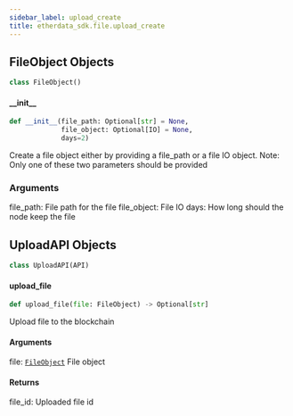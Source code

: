```yaml
---
sidebar_label: upload_create
title: etherdata_sdk.file.upload_create
---
```


## FileObject Objects

```python
class FileObject()
```

#### \_\_init\_\_

```python
def __init__(file_path: Optional[str] = None,
             file_object: Optional[IO] = None,
             days=2)
```

Create a file object either by providing a file_path or a file IO object.
Note: Only one of these two parameters should be provided

### Arguments

file_path: File path for the file
file_object: File IO
days: How long should the node keep the file

## UploadAPI Objects

```python
class UploadAPI(API)
```

#### upload\_file

```python
def upload_file(file: FileObject) -> Optional[str]
```

Upload file to the blockchain
#### Arguments

file: [`FileObject`](#fileobject-objects) File object

 #### Returns

file_id: Uploaded file id


